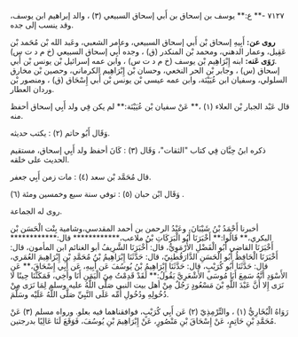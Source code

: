 ٧١٢٧ -** ع:** يوسف بن إسحاق بن أَبي إسحاق السبيعي (٣) ، والد إبراهيم ابن يوسف، وقد ينسب إلى جده.

**روى عن:** أَبِيهِ إسحاق بْن أَبي إسحاق السبيعي، وعامر الشعبي، وعَبد الله بْن مُحَمد بْن عَقِيل، وعمار الدهني، ومحمد بْن المنكدر (ق) ، وجده أَبِي إسحاق السبيعي (خ م د ت س) .**رَوَى عَنه:** ابنه إِبْرَاهِيم بْن يوسف (خ م د ت س) ، وابن عمه إسرائيل بْن يونس بْن أَبي إسحاق (س) ، وجابر بْن الحر النخعي، وحسان بْن إِبْرَاهِيم الكرماني، وحصين بْن مخارق السلولي، وسفيان ابن عُيَيْنَة، وابن عمه عيسى بْن يونس بْن أَبي إِسْحَاق (ق) ، ومنصور بْن وردان العطار.

قال عَبْد الجبار بْن العلاء (١) ،** عَنْ سفيان بْن عُيَيْنَة:** لم يكن فِي ولد أَبِي إسحاق أحفظ منه.

وَقَال أَبُو حاتم (٢) : يكتب حديثه.

ذكره ابنُ حِبَّان فِي كتاب "الثقات"، وَقَال (٣) : كَانَ أحفظ ولد أَبِي إسحاق، مستقيم الحديث على خلقه.

قال مُحَمَّد بْن سعد (٤) : مات زمن أَبِي جعفر.

وَقَال ابْن حبان (٥) : توفي سنة سبع وخمسين ومئة (٦) .

روى له الجماعة.

أخبرنا أَحْمَدُ بْنُ شَيْبَانَ، وعَبْدُ الرحمن بن أحمد المقدسي،وشامية بِنْت الْحَسَن بْن البكري،** قَالُوا:** أَخْبَرَنَا أَبُو الْبَرَكَاتِ بْنُ ملاعب،************ قال:************ أَخْبَرَنَا القاضي أَبُو الْفَضْلِ الأُرْمَوِيُّ، قال: أَخْبَرَنَا الشَّرِيفُ أبو الغنائم ابن المأمون، قال: أَخْبَرَنَا الْحَافِظُ أَبُو الْحَسَنِ الدَّارَقُطنِيّ، قال: حَدَّثَنَا إِبْرَاهِيمُ بْنُ مُحَمَّدِ بْنِ إِبْرَاهِيمَ العُمَري، قال: حَدَّثَنَا أَبُو كُرَيْبٍ، قال: حَدَّثَنَا إِبْرَاهِيمُ بْنُ يُوسُفَ عَن أَبِيهِ، عَن أَبِي إِسْحَاقَ،** عَنِ الأَسْوَدِ أَنَّهُ سَمِعَ أَبَا مُوسَى الأَشْعَرِيَّ يَقُولُ:** لَقَدْ قَدِمْتُ مِنَ الْيَمَنِ أَنَا وأَخِي، فَمَكَثْنَا حِينًا لا نَرَى إِلا أَنَّ عَبْدَ اللَّهِ بْنَ مَسْعُودٍ رَجُلٌ مِنْ أهل بيت النبي صَلَّى اللَّهُ عليه وسلم لِمَا نَرَى مِنْ دُخُولِهِ ودُخُولِ أُمِّه عَلَى النَّبِيِّ صَلَّى اللَّهُ عَلَيْه وسَلَّمَ.

رَوَاهُ الْبُخَارِيُّ (١) ، والتِّرْمِذِيّ (٢) عَن أَبِي كُرَيْبٍ، فوافقناهما فيه بعلو. ورواه مسلم (٣) عَنْ مُحَمَّدِ بْنِ حَاتِمٍ، عَنْ إِسْحَاقَ بْنِ مَنْصُورٍ، عَنْ إِبْرَاهِيمَ بْنِ يُوسُفَ، فَوَقَعَ لَنَا عَالِيًا بدرجتين.